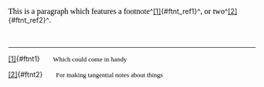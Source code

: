 <span
style="font-size:12pt;font-family:&quot;Times New Roman&quot;;color:#000000;font-weight:400">This
is a paragraph which features a
footnote</span>^[\[1\]](#ftnt1){#ftnt_ref1}^<span
style="font-size:12pt;font-family:&quot;Times New Roman&quot;;color:#000000;font-weight:400">,
or two</span>^[\[2\]](#ftnt2){#ftnt_ref2}^<span
style="font-size:12pt;font-family:&quot;Times New Roman&quot;;color:#000000;font-weight:400">.</span>

<div>

<span
style="font-size:12pt;font-family:&quot;Times New Roman&quot;;color:#000000;font-weight:400"> </span>

</div>

------------------------------------------------------------------------

<div>

[\[1\]](#ftnt_ref1){#ftnt1}<span
style="font-size:10pt;font-family:&quot;Times New Roman&quot;;color:#000000;font-weight:400">        Which
could come in handy</span>

</div>

<div>

[\[2\]](#ftnt_ref2){#ftnt2}<span
style="font-size:10pt;font-family:&quot;Times New Roman&quot;;color:#000000;font-weight:400">        For
making tangential notes about things</span>

</div>
